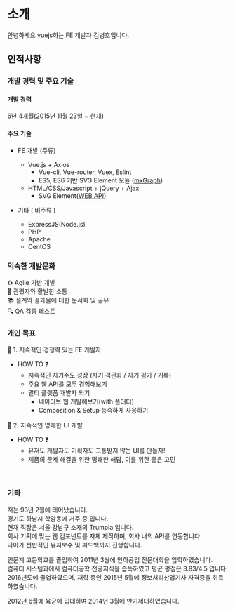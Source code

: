 # 소개

안녕하세요 vuejs하는 FE 개발자 김병호입니다.

<my-profile/>

## 인적사항

### 개발 경력 및 주요 기술

#### 개발 경력
6년 4개월(2015년 11월 23일 ~ 현재)

#### 주요 기술
+ FE 개발  (주류)
   + Vue.js + Axios
     + Vue-cli, Vue-router, Vuex, Eslint
     + ES5, ES6 기반 SVG Element 모듈 ([mxGraph](https://www.npmjs.com/package/mxgraph))
   + HTML/CSS/Javascript + jQuery + Ajax
     + SVG Element([WEB API](https://developer.mozilla.org/en-US/docs/Web/API/SVGElement))
   
+ 기타 ( 비주류 )
   + ExpressJS(Node.js)
   + PHP
   + Apache
   + CentOS

### 익숙한 개발문화

♻ Agile 기반 개발  
🤝 관련자와 활발한 소통  
📚 설계와 결과물에 대한 문서화 및 공유  
🔍 QA 검증 테스트

### 개인 목표

🏁 1. 지속적인 경쟁력 있는 FE 개발자

+ HOW TO ❓   
   + 지속적인 자기주도 성장 (자기 객관화 / 자기 평가 / 기록)
   + 주요 웹 API를 모두 경험해보기
   + 멀티 플랫폼 개발자 되기
       + 네이티브 웹 개발해보기(with 플러터)
       + Composition & Setup 능숙하게 사용하기

🏁 2. 지속적인 명쾌한 UI 개발  
+ HOW TO ❓  
   + 유저도 개발자도 기획자도 고통받지 않는 UI를 만들자!  
   + 제품의 문제 해결을 위한 명쾌한 해답, 이를 위한 좋은 고민

<br>

### 기타

저는 93년 2월에 태어났습니다.  
경기도 하남시 학암동에 거주 중 입니다.    
현재 직장은 서울 강남구 소재의 Trumpia 입니다.  
회사 기획에 맞는 웹 컴포넌트를 자체 제작하며, 회사 내의 API를 연동합니다.  
나아가 전반적인 유지보수 및 피드백까지 진행합니다.  

인문계 고등학교를 졸업하여 2011년 3월에 인하공업 전문대학을 입학하였습니다.    
컴퓨터 시스템과에서 컴퓨터공학 전공지식을 습득하였고 평균 평점은 3.83/4.5 입니다.    
2016년도에 졸업하였으며, 재학 중인 2015년 5월에 정보처리산업기사 자격증을 취득하였습니다.  

2012년 6월에 육군에 입대하여 2014년 3월에 만기제대하였습니다.  
